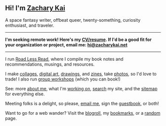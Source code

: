 ## Hi! I'm [Zachary Kai](https://zacharykai.net/)

A space fantasy writer, offbeat queer, twenty-something, curiosity enthusiast, and traveler.

--- 

**I'm seeking remote work! Here's my [CV/resume](https://zacharykai.net/cv). If I'd be a good fit for your organization or project, email me: [hi@zacharykai.net](mailto:hi@zacharykai.net)**

---

I run [Road Less Read](https://roadlessread.com), where I compile my book notes and recommendations, musings, and resources. 

I make [collages](https://zacharykai.net/), [digital art](https://zacharykai.net/digita-art), [drawings](https://zacharykai.net/drawings), and [zines](https://zacharykai.net/zines), take [photos](https://zacharykai.net/photos), so I'd love to trade! I also run [group workshops](https://zacharykai.net/workshops) (which you can book!)

See: more [about me](https://zacharykai.net/about), what I'm [working on](https://zacharykai.net/now), [search](https://zacharykai.net/search) my site, and the [sitemap](https://zacharykai.net/sitemap) for everything else.

Meeting folks is a delight, so please, [email me](mailto:hi@zacharykai.net), sign the [guestbook](https://zacharykai.net/guestbook), or both!

Want to go for a web wander? Visit the [blogroll](https://zacharykai.net/blogroll), my [bookmarks](https://zacharykai.net/bookmarks), or a [random](https://zacharykai.net/random) page.
